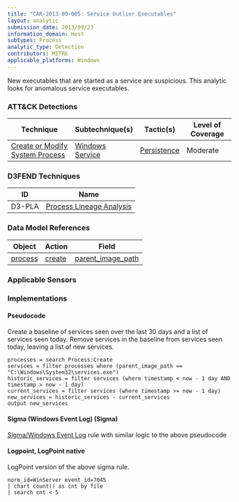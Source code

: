 ```yaml
---
title: "CAR-2013-09-005: Service Outlier Executables"
layout: analytic
submission_date: 2013/09/23
information_domain: Host
subtypes: Process
analytic_type: Detection
contributors: MITRE
applicable_platforms: Windows
---
```


New executables that are started as a service are suspicious. This analytic looks for anomalous service executables.


### ATT&CK Detections

|Technique|Subtechnique(s)|Tactic(s)|Level of Coverage|
|---|---|---|---|
|[Create or Modify System Process](https://attack.mitre.org/techniques/T1543/)|[Windows Service](https://attack.mitre.org/techniques/T1543/003/)|[Persistence](https://attack.mitre.org/tactics/TA0003/)|Moderate|


### D3FEND Techniques

|ID|Name|
|---|---| 
|D3-PLA | [Process Lineage Analysis](https://d3fend.mitre.org/technique/d3f:ProcessLineageAnalysis)| 



### Data Model References

|Object|Action|Field|
|---|---|---|
|[process](/data_model/process) | [create](/data_model/process#create) | [parent_image_path](/data_model/process#parent_image_path) |



### Applicable Sensors


### Implementations

#### Pseudocode

Create a baseline of services seen over the last 30 days and a list of services seen today. Remove services in the baseline from services seen today, leaving a list of new services.


```
processes = search Process:Create
services = filter processes where (parent_image_path == "C:\Windows\System32\services.exe")
historic_services = filter services (where timestamp < now - 1 day AND timestamp > now - 1 day)
current_services = filter services (where timestamp >= now - 1 day)
new_services = historic_services - current_services
output new_services
```


#### Sigma (Windows Event Log) (Sigma)


[Sigma/Windows Event Log](https://github.com/Neo23x0/sigma/blob/master/rules/windows/builtin/win_rare_service_installs.yml) rule with similar logic to the above pseudocode



#### Logpoint, LogPoint native

LogPoint version of the above sigma rule.


```
norm_id=WinServer event_id=7045
| chart count() as cnt by file
| search cnt < 5
```




